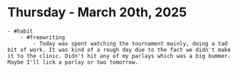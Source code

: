 # Thursday - March 20th, 2025
	- #habit
		- #freewriting
			- Today was spent watching the tournament mainly, doing a tad bit of work. It was kind of a rough day due to the fact we didn't make it to the clinic. Didn't hit any of my parlays which was a big bummer. Maybe I'll lick a parlay or two tomorrow.
